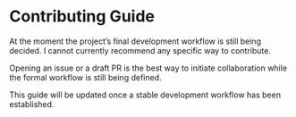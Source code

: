 # Contributing Guide

At the moment the project’s final development workflow is still being decided.
I cannot currently recommend any specific way to contribute.

Opening an issue or a draft PR is the best way to initiate collaboration while the formal workflow is still being defined.

This guide will be updated once a stable development workflow has been established.
